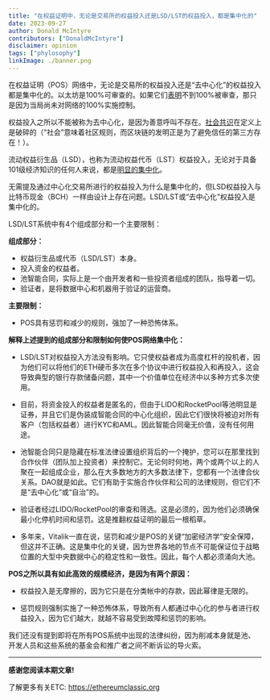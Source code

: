 ```yaml
---
title: "在权益证明中，无论是交易所的权益投入还是LSD/LST的权益投入，都是集中化的"
date: 2023-09-27
author: Donald McIntyre
contributors: ["DonaldMcIntyre"]
disclaimer: opinion
tags: ["phylosophy"]
linkImage: ./banner.png
---
```


在权益证明（POS）网络中，无论是交易所的权益投入还是“去中心化”的权益投入都是集中化的。以太坊是100%可审查的。如果它们[表明](https://www.mevwatch.info/)不到100%被审查，那只是因为当局尚未对网络的100%实施控制。

权益投入之所以不能被称为去中心化，是因为善意呼叫不存在。[社会共识](https://ethereumclassic.org/blog/2023-01-25-ethereums-social-consensus-vs-ethereum-classics-code-is-law)在定义上是破碎的（“社会”意味着社区规则，而区块链的发明正是为了避免信任的第三方存在！）。

流动权益衍生品（LSD），也称为流动权益代币（LST）权益投入，无论对于具备101级经济知识的任何人来说，都是[明显的集中化](https://ethereumclassic.org/blog/2023-02-22-ethereum-classic-is-censorship-resistant-ethereum-is-not)。

无需提及通过中心化交易所进行的权益投入为什么是集中化的，但LSD权益投入与比特币现金（BCH）一样由设计上存在问题。LSD/LST或“去中心化”权益投入是集中化的。

LSD/LST系统中有4个组成部分和一个主要限制：

**组成部分：**

- 权益衍生品或代币（LSD/LST）本身。
- 投入资金的权益者。
- 池智能合同，实际上是一个由开发者和一些投资者组成的团队，指导着一切。
- 验证者，是将数据中心和机器用于验证的运营商。

**主要限制：**

- POS具有惩罚和减少的规则，强加了一种恐怖体系。

**解释上述提到的组成部分和限制如何使POS网络集中化：**

- LSD/LST对权益投入方法没有影响。它只使权益者成为高度杠杆的投机者，因为他们可以将他们的ETH硬币多次在多个协议中进行权益投入和再投入，这会导致典型的银行存款储备问题，其中一个价值单位在经济中以多种方式多次使用。

- 目前，将资金投入的权益者是匿名的，但由于LIDO和RocketPool等池明显是证券，并且它们是伪装成智能合同的中心化组织，因此它们很快将被迫对所有客户（包括权益者）进行KYC和AML。因此智能合同毫无价值，没有任何用途。

- 池智能合同只是隐藏在标准法律设置组织背后的一个掩护，您可以在那里找到合作伙伴（团队加上投资者）来控制它。无论何时何地，两个或两个以上的人聚在一起组成企业，那么在大多数地方的大多数法律下，您都有一个法律合伙关系。DAO就是如此。它们有助于实施合作伙伴和公司的法律规则，但它们不是“去中心化”或“自治”的。

- 验证者经过LIDO/RocketPool的审查和筛选。这是必须的，因为他们必须确保最小化停机时间和惩罚。这是推翻权益证明的最后一根稻草。

- 多年来，Vitalik一直在说，惩罚和减少是POS的关键“加密经济学”安全保障，但这并不正确。这是集中化的关键，因为世界各地的节点不可能保证位于战略位置的大型中央数据中心的稳定性和一致性。因此，每个人都必须涌向大池。

**POS之所以具有如此高效的规模经济，是因为有两个原因：**

- 权益投入是无摩擦的，因为它只是在分类帐中的存款，因此幂律是无限的。

- 惩罚规则强制实施了一种恐怖体系，导致所有人都通过中心化的参与者进行权益投入，因为它们越大，就越不容易受到故障和惩罚的影响。

我们还没有提到即将在所有POS系统中出现的法律纠纷，因为削减本身就是池、开发人员和这些系统的基金会和推广者之间不断诉讼的导火索。

---

**感谢您阅读本期文章!**

了解更多有关ETC: https://ethereumclassic.org
